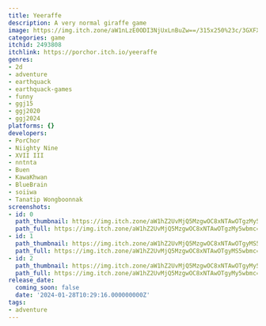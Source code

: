 ```yaml
---
title: Yeeraffe
description: A very normal giraffe game
image: https://img.itch.zone/aW1nLzE0ODI3NjUxLnBuZw==/315x250%23c/3GXFXK.png
categories: game
itchid: 2493808
itchlink: https://porchor.itch.io/yeeraffe
genres:
- 2d
- adventure
- earthquack
- earthquack-games
- funny
- ggj15
- ggj2020
- ggj2024
platforms: {}
developers:
- PorChor
- Niighty Nine
- XVII III
- nntnta
- Buen
- KawaKhwan
- BlueBrain
- soiiwa
- Tanatip Wongboonnak
screenshots:
- id: 0
  path_thumbnail: https://img.itch.zone/aW1hZ2UvMjQ5MzgwOC8xNTAwOTgzMy5wbmc=/347x500/O51RBY.png
  path_full: https://img.itch.zone/aW1hZ2UvMjQ5MzgwOC8xNTAwOTgzMy5wbmc=/original/U3ifFs.png
- id: 1
  path_thumbnail: https://img.itch.zone/aW1hZ2UvMjQ5MzgwOC8xNTAwOTgyMS5wbmc=/347x500/%2BlmVS1.png
  path_full: https://img.itch.zone/aW1hZ2UvMjQ5MzgwOC8xNTAwOTgyMS5wbmc=/original/x9mkzD.png
- id: 2
  path_thumbnail: https://img.itch.zone/aW1hZ2UvMjQ5MzgwOC8xNTAwOTgyMy5wbmc=/347x500/UOXr1z.png
  path_full: https://img.itch.zone/aW1hZ2UvMjQ5MzgwOC8xNTAwOTgyMy5wbmc=/original/qRSJG%2F.png
release_date:
  coming_soon: false
  date: '2024-01-28T10:29:16.000000000Z'
tags:
- adventure
---
```


